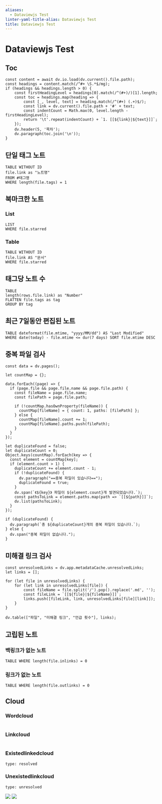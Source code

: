 ```yaml
---
aliases:
  - Dataviewjs Test
linter-yaml-title-alias: Dataviewjs Test
title: Dataviewjs Test
---
```


# Dataviewjs Test

## Toc

```dataviewjs
const content = await dv.io.load(dv.current().file.path);
const headings = content.match(/^#+ \S.*$/mg);
if (headings && headings.length > 0) {
    const firstHeadingLevel = headings[0].match(/^(#+)/)[1].length;
    const toc = headings.map(heading => {
        const [_, level, text] = heading.match(/^(#+) (.+)$/);
        const link = dv.current().file.path + '#' + text;
        const indentCount = Math.max(0, level.length - firstHeadingLevel);
        return '\t'.repeat(indentCount) + `1. [[${link}|${text}]]`;
    });
    dv.header(5, '목차');
    dv.paragraph(toc.join('\n'));
}
```

## 단일 태그 노트

```dataview
TABLE WITHOUT ID 
file.link as "노트명"
FROM #태그명
WHERE length(file.tags) = 1
```

## 북마크한 노트

### List

```dataview
LIST 
WHERE file.starred
```

### Table

```dataview
TABLE WITHOUT ID 
file.link AS "문서"
WHERE file.starred
```

## 태그당 노트 수

```dataview
TABLE 
length(rows.file.link) as "Number"
FLATTEN file.tags as tag
GROUP BY tag
```

## 최근 7일동안 편집된 노트

```dataview
TABLE dateformat(file.mtime, "yyyy/MM/dd") AS "Last Modified" 
WHERE date(today) - file.mtime <= dur(7 days) SORT file.mtime DESC
```

## 중복 파일 검사

```dataviewjs
const data = dv.pages();

let countMap = {}; 

data.forEach((page) => {
  if (page.file && page.file.name && page.file.path) {
    const fileName = page.file.name;
    const filePath = page.file.path;

    if (!countMap.hasOwnProperty(fileName)) {
      countMap[fileName] = { count: 1, paths: [filePath] };
    } else {
      countMap[fileName].count += 1;
      countMap[fileName].paths.push(filePath);
    }
  }
});

let duplicateFound = false;
let duplicateCount = 0; 
Object.keys(countMap).forEach(key => {
  const element = countMap[key];
  if (element.count > 1) {
    duplicateCount += element.count - 1; 
    if (!duplicateFound) {
      dv.paragraph("==중복 파일이 있습니다==");
      duplicateFound = true;
    }
    dv.span(`《${key}》 파일이 ${element.count}개 발견되었습니다.`);
    const pathsToLink = element.paths.map(path => `[[${path}]]`);
    dv.list(pathsToLink);
  }
});

if (duplicateFound) {
  dv.paragraph(`총 ${duplicateCount}개의 중복 파일이 있습니다.`);
} else {
  dv.span("중복 파일이 없습니다.");
}
```

## 미해결 링크 검사

```dataviewjs
const unresolvedLinks = dv.app.metadataCache.unresolvedLinks;
let links = [];

for (let file in unresolvedLinks) {
    for (let link in unresolvedLinks[file]) {
        const fileName = file.split('/').pop().replace('.md', '');
        const fileLink = `[[${file}|${fileName}]]`;
        links.push([fileLink, link, unresolvedLinks[file][link]]);
    }
}

dv.table(["파일", "미해결 링크", "언급 횟수"], links);

```

## 고립된 노트

### 백링크가 없는 노트

```dataview
TABLE WHERE length(file.inlinks) = 0
```

### 링크가 없는 노트

```dataview
TABLE WHERE length(file.outlinks) = 0
```

## Cloud

### Wordcloud

```wordcloud
```

### Linkcloud

```linkcloud
```

### Existedlinkedcloud

```linkcloud
type: resolved
```

### Unexistedlinkcloud

```linkcloud
type: unresolved
```

![](https://i.imgur.com/CKH2sYj.png)
![](https://i.imgur.com/30Cl8nh.png)
